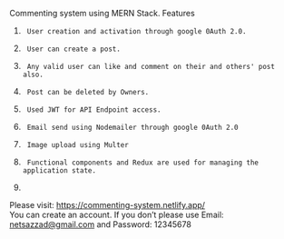 Commenting system using MERN Stack.
Features
1.      User creation and activation through google 0Auth 2.0.
2.      User can create a post.
3.      Any valid user can like and comment on their and others' post also.
4.      Post can be deleted by Owners.
5.      Used JWT for API Endpoint access.
6.      Email send using Nodemailer through google 0Auth 2.0
7.      Image upload using Multer
8.      Functional components and Redux are used for managing the application state.
9.         
Please visit:  https://commenting-system.netlify.app/    
You can create an account. If you don’t please use Email: netsazzad@gmail.com and
Password: 12345678
